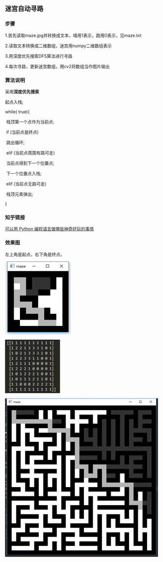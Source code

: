 

## 迷宫自动寻路

### 步骤

1.首先读取maze.jpg并转换成文本，墙用1表示，路用0表示，见maze.txt

2.读取文本转换成二维数组，迷宫用numpy二维数组表示

3.用深度优先搜索DFS算法进行寻路

4.每次寻路，更新迷宫数组，用cv2将数组当作图片输出

### 算法说明

采用**深度优先搜索**

起点入栈;

while( true){

​	栈顶第一个点作为当前点;

​	if (当前点是终点)

​		跳出循环;

​	elif (当前点周围有路可走)

​		当前点得到下一个位置点;

​		下一个位置点入栈;

​	elif (当前点无路可走)

​		栈顶元素弹出;

}

### 知乎链接

[可以用 Python 编程语言做哪些神奇好玩的事情](https://www.zhihu.com/question/21395276/answer/473850197)

### 效果图

左上角是起点，右下角是终点。

![1534761974269](img/2.jpg)

![1534762595462](img/3.jpg)

![](img/4.jpg)
